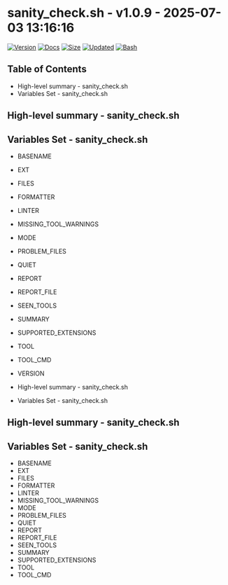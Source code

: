 # sanity_check.sh - v1.0.9 - 2025-07-03 13:16:16

[![Version](https://img.shields.io/badge/version-1.0.9-purple.svg)](./sanity_check.sh)
[![Docs](https://img.shields.io/badge/docs-generated-orange.svg)](./docs/sanity_check.md)
[![Size](https://img.shields.io/badge/size-7.9KB-yellow)](./sanity_check.sh)
[![Updated](https://img.shields.io/badge/updated-2025--07--03-blue)](./sanity_check.sh)
[![Bash](https://img.shields.io/badge/bash-5--2--21-red)](https://www.gnu.org/software/bash/)

## Table of Contents
- High-level summary - sanity_check.sh
- Variables Set - sanity_check.sh

## High-level summary - sanity_check.sh


## Variables Set - sanity_check.sh
- BASENAME
- EXT
- FILES
- FORMATTER
- LINTER
- MISSING_TOOL_WARNINGS
- MODE
- PROBLEM_FILES
- QUIET
- REPORT
- REPORT_FILE
- SEEN_TOOLS
- SUMMARY
- SUPPORTED_EXTENSIONS
- TOOL
- TOOL_CMD
- VERSION

- High-level summary - sanity_check.sh
- Variables Set - sanity_check.sh

## High-level summary - sanity_check.sh


## Variables Set - sanity_check.sh
- BASENAME
- EXT
- FILES
- FORMATTER
- LINTER
- MISSING_TOOL_WARNINGS
- MODE
- PROBLEM_FILES
- QUIET
- REPORT
- REPORT_FILE
- SEEN_TOOLS
- SUMMARY
- SUPPORTED_EXTENSIONS
- TOOL
- TOOL_CMD
